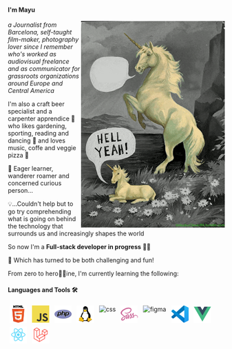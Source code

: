 #### I'm Mayu 

<img src="img/hellyeah.gif" align="right">

*a Journalist from Barcelona, self-taught film-maker, photography lover since I remember who's worked as audiovisual freelance and as communicator for grassroots organizations around Europe and Central America*

I'm also a craft beer specialist and a carpenter apprendice 🌟 who likes gardening, sporting, reading and dancing 
💚 and loves music, coffe and veggie pizza 💜

🦉 Eager learner, wanderer roamer and concerned curious person...

💡...Couldn't help but to go try comprehending what is going on behind the technology that surrounds us and increasingly shapes the world

So now I'm a **Full-stack developer in progress** 👩‍💻

🤩 Which has turned to be both challenging and fun!

From zero to hero🦸‍♀️ine, I'm currently learning the following:

#### Languages and Tools 🛠️
<p align="left">
<img src="https://raw.githubusercontent.com/github/explore/80688e429a7d4ef2fca1e82350fe8e3517d3494d/topics/html/html.png" alt="html" height="40" style="vertical-align:top; margin:4px">
<img src="https://raw.githubusercontent.com/github/explore/80688e429a7d4ef2fca1e82350fe8e3517d3494d/topics/javascript/javascript.png" alt="Javascript" height="40" style="vertical-align:top; margin:4px">
  <img src="https://raw.githubusercontent.com/github/explore/80688e429a7d4ef2fca1e82350fe8e3517d3494d/topics/php/php.png" alt="php" height="40" style="vertical-align:top; margin:4px">
   <img src="https://raw.githubusercontent.com/github/explore/80688e429a7d4ef2fca1e82350fe8e3517d3494d/topics/linux/linux.png" alt="linux" height="40" style="vertical-align:top; margin:4px">
  <img src="https://external-content.duckduckgo.com/iu/?u=https%3A%2F%2F3.bp.blogspot.com%2F-oRSUw_TmO9o%2FXIb61m88fcI%2FAAAAAAAAIq0%2Fvnxl2zzsXEQsnHI2fH4GjKu_ZT0urRo4wCK4BGAYYCw%2Fs1600%2Ficon%252Bcss%252B3.png&f=1&nofb=1" alt="css" height="40" style="vertical-align:top; margin:4px">
   <img src="https://raw.githubusercontent.com/github/explore/80688e429a7d4ef2fca1e82350fe8e3517d3494d/topics/sass/sass.png" alt="sass" height="40" style="vertical-align:top; margin:4px">
   <img src="https://cdn-icons-png.flaticon.com/512/5968/5968705.png" alt="figma" height="40" style="vertical-align:top; margin:4px">
<img src="https://raw.githubusercontent.com/github/explore/80688e429a7d4ef2fca1e82350fe8e3517d3494d/topics/visual-studio-code/visual-studio-code.png" alt="VS Code" height="40" style="vertical-align:top; margin:4px">
    <img src="https://raw.githubusercontent.com/github/explore/80688e429a7d4ef2fca1e82350fe8e3517d3494d/topics/vue/vue.png" alt="vue" height="40" style="vertical-align:top; margin:4px">
    <img src="https://raw.githubusercontent.com/github/explore/80688e429a7d4ef2fca1e82350fe8e3517d3494d/topics/react/react.png" alt="react" height="40" style="vertical-align:top; margin:4px">
   <img src="https://raw.githubusercontent.com/github/explore/80688e429a7d4ef2fca1e82350fe8e3517d3494d/topics/laravel/laravel.png" alt="laravel" height="40" style="vertical-align:top; margin:4px">
</p>

